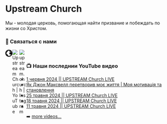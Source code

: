 # Upstream Church

Мы - молодая церковь, помогающая найти призвание и побеждать по жизни со Христом.

### 👥 Связаться с нами

[<img align="left" alt="upstream.life" width="22px" src="https://raw.githubusercontent.com/iconic/open-iconic/master/svg/globe.svg" />][website]
[<img align="left" alt="UpstreamChurch | YouTube" width="22px" src="https://cdn.jsdelivr.net/npm/simple-icons@v3/icons/youtube.svg" />][youtube]
[<img align="left" alt="upstream.church | Instagram" width="22px" src="https://cdn.jsdelivr.net/npm/simple-icons@v3/icons/instagram.svg" />][instagram]

<br />

### 📺 Наши последнии YouTube видео
<!-- YOUTUBE:START -->
- [1 червня 2024 || UPSTREAM Church LIVE](https://www.youtube.com/watch?v=JTKeryajJJY)
- [Як Джон Максвелл перетворив моє життя | Моя мотивація та становлення](https://www.youtube.com/watch?v=j8uT_y_4T4I)
- [25 травня 2024 || UPSTREAM Church LIVE](https://www.youtube.com/watch?v=rdiapW203H8)
- [18 травня 2024 || UPSTREAM Church LIVE](https://www.youtube.com/watch?v=UQXHRs5xaAg)
- [11 травня 2024 || UPSTREAM Church LIVE](https://www.youtube.com/watch?v=b6MubN16Ia0)
<!-- YOUTUBE:END -->

➡️ [more videos...](https://youtube.com/UpstreamChurch)

[website]: https://upstream.life/
[youtube]: https://youtube.com/UpstreamChurch
[instagram]: https://www.instagram.com/upstream.church
